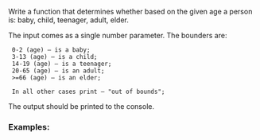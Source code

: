 Write a function that determines whether based on the given age a person is: baby, child, teenager, adult, elder.

The input comes as a single number parameter. The bounders are:

     0-2 (age) – is a baby; 
     3-13 (age) – is a child; 
     14-19 (age) – is a teenager;
     20-65 (age) – is an adult;
     >=66 (age) – is an elder; 
     
     In all other cases print – "out of bounds";
 
The output should be printed to the console.

### Examples:

